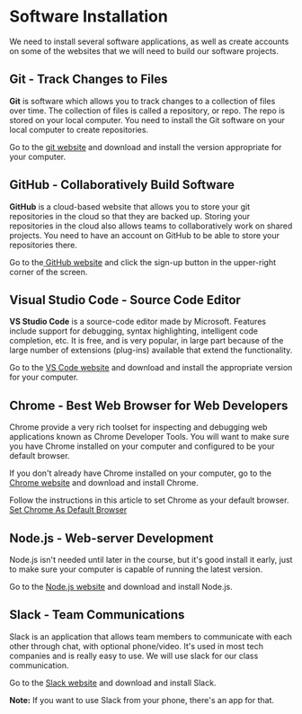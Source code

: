 
# Software Installation

We need to install several software applications, as well as create accounts on some of the websites that we will need to build our software projects.

## Git - Track Changes to Files

**Git** is software which allows you to track changes to a collection of files over time.  The collection of files is called a repository, or repo. The repo is stored on your local computer. You need to install the Git software on your local computer to create repositories.

Go to the [git website](https://git-scm.com/downloads) and download and install the version appropriate for your computer.

## GitHub - Collaboratively Build Software

**GitHub** is a cloud-based website that allows you to store your git repositories in the cloud so that they are backed up.  Storing your repositories in the cloud also allows teams to collaboratively work on shared projects. You need to have an account on GitHub to be able to store your repositories there.

Go to the[ GitHub website](https://github.com/) and click the sign-up button in the upper-right corner of the screen.

## Visual Studio Code - Source Code Editor

**VS Studio Code** is a source-code editor made by Microsoft. Features include support for debugging, syntax highlighting, intelligent code completion, etc. It is free, and is very popular, in large part because of the large number of extensions \(plug-ins\) available that extend the functionality.

Go to the [VS Code website](https://code.visualstudio.com/download) and download and install the appropriate version for your computer.

## Chrome - Best Web Browser for Web Developers

Chrome provide a very rich toolset for inspecting and debugging web applications known as Chrome Developer Tools. You will want to make sure you have Chrome installed on your computer and configured to be your default browser.

If you don't already have Chrome installed on your computer, go to the [Chrome website](https://www.google.com/chrome/?brand=WHAR&geo=US&gclid=Cj0KCQjwraqHBhDsARIsAKuGZeGcmK8qkC60-n1KsSQHKXKfHwM3SiIJQakSc-4LwMpnIFyoOEbRnAwaAmcqEALw_wcB&gclsrc=aw.ds) and download and install Chrome.

Follow the instructions in this article to set Chrome as your default browser.
[Set Chrome As Default Browser](https://support.google.com/chrome/answer/95417?co=GENIE.Platform%3DDesktop&hl=en\#zippy=%2Cwindows)

## Node.js - Web-server Development 

Node.js isn't needed until later in the course, but it's good install it early, just to make sure your computer is capable of running the latest version.

Go to the [Node.js website](https://nodejs.org/en/download/) and download and install Node.js.

## Slack - Team Communications

Slack is an application that allows team members to communicate with each other through chat, with optional phone/video. It's used in most tech companies and is really easy to use. We will use slack for our class communication. 

Go to the [Slack website](https://slack.com/downloads/) and download and install Slack.


**Note:** If you want to use Slack from your phone, there's an app for that.

